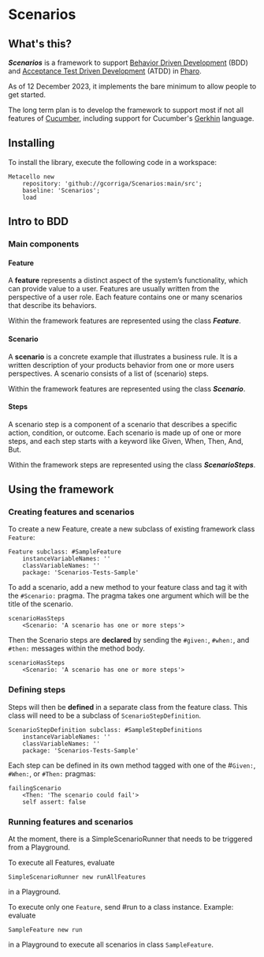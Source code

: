 # Scenarios

## What's this?
**_Scenarios_** is a framework to support [Behavior Driven Development](https://en.wikipedia.org/wiki/Behavior-driven_development) (BDD) and [Acceptance Test Driven Development](https://en.wikipedia.org/wiki/Acceptance_test-driven_development) (ATDD) in [Pharo](https://www.pharo.org).

As of 12 December 2023, it implements the bare minimum to allow people to get started.

The long term plan is to develop the framework to support most if not all features of [Cucumber](https://cucumber.io/), including support for Cucumber's [Gerkhin](https://cucumber.io/docs/gherkin/) language.

## Installing
To install the library, execute the following code in a workspace:

```Smalltalk
Metacello new
    repository: 'github://gcorriga/Scenarios:main/src';
    baseline: 'Scenarios';
    load
```
## Intro to BDD 
### Main components
#### Feature
A **feature** represents a distinct aspect of the system’s functionality, which can provide value to a user. Features are usually written from the perspective of a user role. Each feature contains one or many scenarios that describe its behaviors.

Within the framework features are represented using the class **_Feature_**.

#### Scenario
A **scenario** is a concrete example that illustrates a business rule. It is a written description of your products behavior from one or more users perspectives. A scenario consists of a list of (scenario) steps.

Within the framework features are represented using the class **_Scenario_**.

#### Steps
A scenario step is a component of a scenario that describes a specific action, condition, or outcome. Each scenario is made up of one or more steps, and each step starts with a keyword like Given, When, Then, And, But.

Within the framework steps are represented using the class **_ScenarioSteps_**.

## Using the framework

### Creating features and scenarios
To create a new Feature, create a new subclass of existing framework class `Feature`:

```Smalltalk
Feature subclass: #SampleFeature
	instanceVariableNames: ''
	classVariableNames: ''
	package: 'Scenarios-Tests-Sample'
```

To add a scenario, add a new method to your feature class and tag it with the `#Scenario:` pragma. The pragma takes one argument which will be the title of the scenario.

```Smalltalk
scenarioHasSteps
	<Scenario: 'A scenario has one or more steps'>
```

Then the Scenario steps are **declared** by sending the `#given:`, `#when:`, and `#then:` messages within the method body.

```Smalltalk
scenarioHasSteps
	<Scenario: 'A scenario has one or more steps'>
```

### Defining steps
Steps will then be **defined** in a separate class from the feature class. This class will need to be a subclass of `ScenarioStepDefinition`.

```Smalltalk
ScenarioStepDefinition subclass: #SampleStepDefinitions
	instanceVariableNames: ''
	classVariableNames: ''
	package: 'Scenarios-Tests-Sample'
```

Each step can be defined in its own method tagged with one of the #`Given:`, `#When:`, or `#Then:` pragmas:

```Smalltalk
failingScenario
	<Then: 'The scenario could fail'>
	self assert: false
```

### Running features and scenarios
At the moment, there is a SimpleScenarioRunner that needs to be triggered from a Playground.

To execute all Features, evaluate 

```Smalltalk
SimpleScenarioRunner new runAllFeatures 
```

in a Playground. 

To execute only one `Feature`, send #run to a class instance. 
Example: evaluate 

```Smalltalk
SampleFeature new run
``` 

in a Playground to execute all scenarios in class `SampleFeature`.

